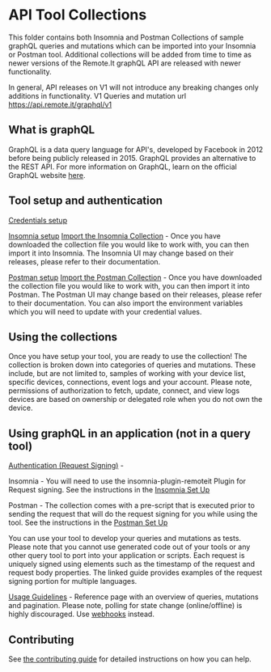# API Tool Collections

This folder contains both Insomnia and Postman Collections of sample graphQL queries and mutations which can be imported into your Insomnia or Postman tool. Additional collections will be added from time to time as newer versions of the Remote.It graphQL API are released with newer functionality. 

In general, API releases on V1 will not introduce any breaking changes only additions in functionality.
V1 Queries and mutation url https://api.remote.it/graphql/v1

## What is graphQL

GraphQL is a data query language for API's, developed by Facebook in 2012 before being publicly released in 2015. GraphQL provides an alternative to the REST API.
For more information on GraphQL, learn on the official GraphQL website [here](https://graphql.org/).

## Tool setup and authentication

[Credentials setup](https://link.remote.it/docs/credential-generation)

[Insomnia setup](https://link.remote.it/docs/insomnia)
[Import the Insomnia Collection](https://docs.insomnia.rest/insomnia/import-export-data) - Once you have downloaded the collection file you would like to work with, you can then import it into Insomnia. The Insomnia UI may change based on their releases, please refer to their documentation.

[Postman setup](https://link.remote.it/docs/postman)
[Import the Postman Collection](https://learning.postman.com/docs/getting-started/importing-and-exporting/importing-data/) - Once you have downloaded the collection file you would like to work with, you can then import it into Postman. The Postman UI may change based on their releases, please refer to their documentation. You can also import the environment variables which you will need to update with your credential values.

## Using the collections

Once you have setup your tool, you are ready to use the collection! The collection is broken down into categories of queries and mutations. These include, but are not limited to, samples of working with your device list, specific devices, connections, event logs and your account. 
Please note, permissions of authorization to fetch, update, connect, and view logs devices are based on ownership or delegated role when you do not own the device.
 
## Using graphQL in an application (not in a query tool)

[Authentication (Request Signing)](https://link.remote.it/docs/api/authentication) - 

Insomnia - You will need to use the insomnia-plugin-remoteit Plugin for Request signing. See the instructions in the [Insomnia Set Up](https://link.remote.it/docs/insomnia)

Postman - The collection comes with a pre-script that is executed prior to sending the request that will do the request signing for you while using the tool. See the instructions in the [Postman Set Up](https://link.remote.it/docs/postman)

You can use your tool to develop your queries and mutations as tests. Please note that you cannot use generated code out of your tools or any other query tool to port into your application or scripts. Each request is uniquely signed using elements such as the timestamp of the request and request body properties. The linked guide provides examples of the request signing portion for multiple languages.

[Usage Guidelines](https://link.remote.it/docs/api/usage/overview) - Reference page with an overview of queries, mutations and pagination. Please note, polling for state change (online/offline) is highly discouraged. Use [webhooks](https://link.remote.it/docs/webhook-content) instead.

## Contributing

See [the contributing guide](../CONTRIBUTING.md) for detailed instructions on how you can help. 

